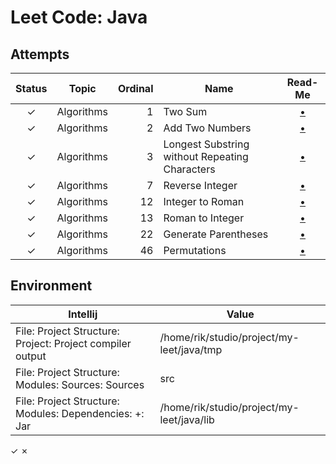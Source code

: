 
# Leet Code: Java


## Attempts

| Status | Topic      | Ordinal | Name                                           | Read-Me                                       |
|:------:|:----------:|--------:|------------------------------------------------|:---------------------------------------------:|
|   ✓    | Algorithms |       1 | Two Sum                                        | [•](src/a0001_two_sum/README.md)              |
|   ✓    | Algorithms |       2 | Add Two Numbers                                | [•](src/a0002_add_two_numbers/README.md)      |
|   ✓    | Algorithms |       3 | Longest Substring without Repeating Characters | [•](src/a0003_longest_substring/README.md)    |
|   ✓    | Algorithms |       7 | Reverse Integer                                | [•](src/a0007_reverse_integer/README.md)      |
|   ✓    | Algorithms |      12 | Integer to Roman                               | [•](src/a0012_integer_to_roman/README.md)     |
|   ✓    | Algorithms |      13 | Roman to Integer                               | [•](src/a0013_roman_to_integer/README.md)     |
|   ✓    | Algorithms |      22 | Generate Parentheses                           | [•](src/a0022_generate_parentheses/README.md) |
|   ✓    | Algorithms |      46 | Permutations                                   | [•](src/a0046_permutations/README.md)         |


## Environment

| Intellij                                                  | Value                                         |
|-----------------------------------------------------------|-----------------------------------------------|
| File: Project Structure: Project: Project compiler output | /home/rik/studio/project/my-leet/java/tmp     |
| File: Project Structure: Modules: Sources: Sources        | src                                           |
| File: Project Structure: Modules: Dependencies: +: Jar    | /home/rik/studio/project/my-leet/java/lib     |

✓ ✗
